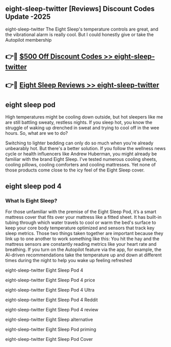 ## eight-sleep-twitter [Reviews​] Discount Codes Update -2025

eight-sleep-twitter The Eight Sleep's temperature controls are great, and the vibrational alarm is really cool. But I could honestly give or take the Autopilot membership

## 👉🔴 [$500 Off Discount Codes >> eight-sleep-twitter](http://download.freeplayer.one?title=eight-sleep-twitter&ref=18-ES)

## 👉🔴 [Eight Sleep Reviews >> eight-sleep-twitter](http://download.freeplayer.one?title=eight-sleep-twitter&ref=18-ES)

## eight sleep pod

High temperatures might be cooling down outside, but hot sleepers like me are still battling sweaty, restless nights. If you sleep hot, you know the struggle of waking up drenched in sweat and trying to cool off in the wee hours. So, what are we to do?

Switching to lighter bedding can only do so much when you're already unbearably hot. But there's a better solution. If you follow the wellness news cycle or health influencers like Andrew Huberman, you might already be familiar with the brand Eight Sleep. I've tested numerous cooling sheets, cooling pillows, cooling comforters and cooling mattresses. Yet none of those products come close to the icy feel of the Eight Sleep cover.

## eight sleep pod 4

### What Is Eight Sleep?

For those unfamiliar with the premise of the Eight Sleep Pod, it’s a smart mattress cover that fits over your mattress like a fitted sheet. It has built-in tubing through which water travels to cool or warm the bed's surface to keep your core body temperature optimized and sensors that track key sleep metrics. Those two things taken together are important because they link up to one another to work something like this: You hit the hay and the mattress sensors are constantly reading metrics like your heart rate and breathing. If you turn on the Autopilot feature via the app, for example, the AI-driven recommendations take the temperature up and down at different times during the night to help you wake up feeling refreshed

eight-sleep-twitter Eight Sleep Pod 4

eight-sleep-twitter Eight Sleep Pod 4 price

eight-sleep-twitter Eight Sleep Pod 4 Ultra

eight-sleep-twitter Eight Sleep Pod 4 Reddit

eight-sleep-twitter Eight Sleep Pod 4 review

eight-sleep-twitter Eight Sleep alternative

eight-sleep-twitter Eight Sleep Pod priming

eight-sleep-twitter Eight Sleep Pod Cover